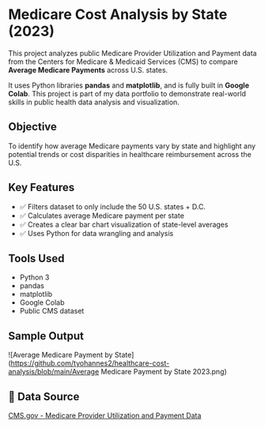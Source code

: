 # Medicare Cost Analysis by State (2023)

This project analyzes public Medicare Provider Utilization and Payment data from the Centers for Medicare & Medicaid Services (CMS) to compare **Average Medicare Payments** across U.S. states.

It uses Python libraries **pandas** and **matplotlib**, and is fully built in **Google Colab**. This project is part of my data portfolio to demonstrate real-world skills in public health data analysis and visualization.


## Objective

To identify how average Medicare payments vary by state and highlight any potential trends or cost disparities in healthcare reimbursement across the U.S.


## Key Features

- ✅ Filters dataset to only include the 50 U.S. states + D.C.
- ✅ Calculates average Medicare payment per state
- ✅ Creates a clear bar chart visualization of state-level averages
- ✅ Uses Python for data wrangling and analysis


## Tools Used

- Python 3
- pandas
- matplotlib
- Google Colab
- Public CMS dataset


## Sample Output

![Average Medicare Payment by State](https://github.com/tyohannes2/healthcare-cost-analysis/blob/main/Average Medicare Payment by State 2023.png)


## 📁 Data Source

[CMS.gov - Medicare Provider Utilization and Payment Data](https://data.cms.gov/)

